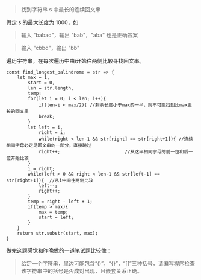 >找到字符串 s 中最长的连续回文串

假定 s 的最大长度为 1000，如

>输入 "babad"，输出 "bab"，"aba" 也是正确答案

>输入 "cbbd"，输出 "bb"

遍历字符串，在每次遍历中由i开始往两侧比较寻找回文串。

	const find_longest_palindrome = str => {
	    let max = 1,
	        start = 0,
	        len = str.length,
	        temp;
	        for(let i = 0; i < len; i++){
                if(len-i < max/2){ //剩余长度小于max的一半，则不可能找到比max更长的回文串
                break;
            }
            let left = i,
                right = i;
                while(right < len-1 && str[right] == str[right+1]){ //连续相同字母必定是回文串的一部分，直接跳过
                right++;			            //从这串相同字母的前一位和后一位开始比较
            }
            i = right;
            while(left > 0 && right < len-1 && str[left-1] == str[right+1]){  //从i中间往两侧比较
            	left--;
            	right++;
            }
            temp = right - left + 1;
            if(temp > max){
            	max = temp;
            	start = left;
            }
        }
        return str.substr(start, max);
	}
做完这题感觉和昨晚做的一道笔试题比较像：

>给定一个字符串，里边可能包含“()”，“{}”，“[]”三种括号，请编写程序检查该字符串中的括号是否成对出现，且嵌套关系正确。